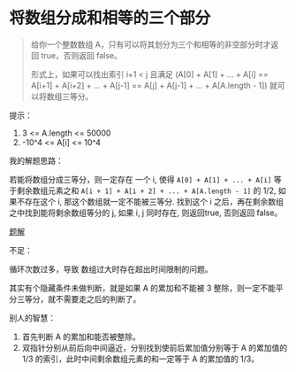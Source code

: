 <!--
Created: Mon May 18 2020 11:33:28 GMT+0800 (中国标准时间)
Modified: Mon May 18 2020 11:41:35 GMT+0800 (中国标准时间)
-->

# 将数组分成和相等的三个部分

> 给你一个整数数组 A，只有可以将其划分为三个和相等的非空部分时才返回 true，否则返回 false。
>
> 形式上，如果可以找出索引 i+1 < j 且满足 (A[0] + A[1] + ... + A[i] == A[i+1] + A[i+2] + ... + A[j-1] == A[j] + A[j-1] + ... + A[A.length - 1]) 就可以将数组三等分。

提示：

1. 3 <= A.length <= 50000
2. -10^4 <= A[i] <= 10^4

我的解题思路：

若能将数组分成三等分，则一定存在 一个 i, 使得 `A[0] + A[1] + ... + A[i]` 等于剩余数组元素之和 `A[i + 1] + A[i + 2] + ... + A[A.length - 1]` 的 1/2, 如果不存在这个 i, 那这个数组就一定不能被三等分. 找到这个 i 之后，再在剩余数组之中找到能将剩余数组等分的 j, 如果 i, j 同时存在, 则返回true, 否则返回 false。

[题解](./partition-array-into-three-parts-with-equal-sum.js)

不足：

循环次数过多，导致 数组过大时存在超出时间限制的问题。

其实有个隐藏条件未做判断，就是如果 A 的累加和不能被 3 整除，则一定不能平分三等分，就不需要走之后的判断了。


别人的智慧：

1. 首先判断 A 的累加和能否被整除。
2. 双指针分别从前后向中间逼近，分别找到使前后累加值分别等于 A 的累加值的 1/3 的索引，此时中间剩余数组元素的和一定等于 A 的累加值的 1/3。


